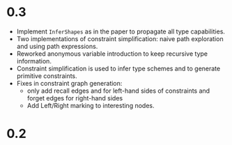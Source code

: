 

# 0.3

- Implement `InferShapes` as in the paper to propagate all type capabilities.
- Two implementations of constraint simplification: naive path exploration and using path expressions.
- Reworked anonymous variable introduction to keep recursive type information.
- Constraint simplification is used to infer type schemes and to generate primitive constraints.
- Fixes in constraint graph generation:
    - only add recall edges and for left-hand sides of constraints and forget edges for right-hand sides
    - Add Left/Right marking to interesting nodes.

# 0.2
